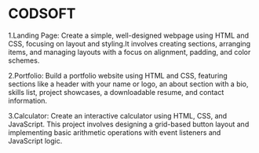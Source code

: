 # CODSOFT
1.Landing Page: Create a simple, well-designed webpage using HTML and CSS, focusing on layout and styling.It involves creating sections, arranging items, and managing layouts with a focus on alignment, padding, and color schemes.

2.Portfolio: Build a portfolio website using HTML and CSS, featuring sections like a header with your name or logo, an about section with a bio, skills list, project showcases, a downloadable resume, and contact information.

3.Calculator: Create an interactive calculator using HTML, CSS, and JavaScript. This project involves designing a grid-based button layout and implementing basic arithmetic operations with event listeners and JavaScript logic.

